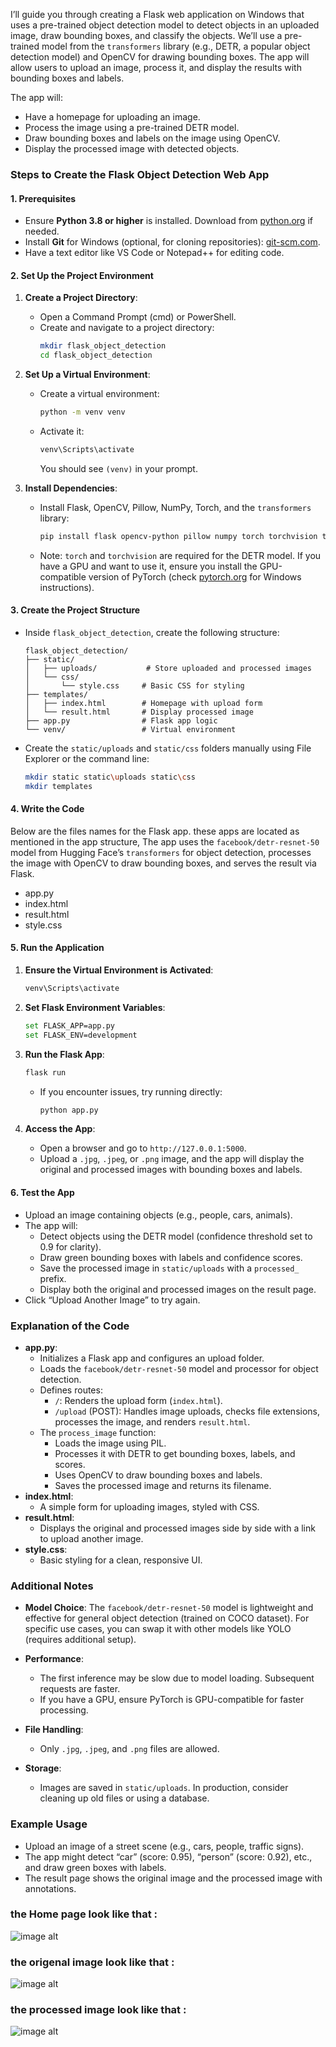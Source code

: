 I’ll guide you through creating a Flask web application on Windows that uses a pre-trained object detection model to detect objects in an uploaded image, draw bounding boxes, and classify the objects. We’ll use a pre-trained model from the `transformers` library (e.g., DETR, a popular object detection model) and OpenCV for drawing bounding boxes. The app will allow users to upload an image, process it, and display the results with bounding boxes and labels.

The app will:
- Have a homepage for uploading an image.
- Process the image using a pre-trained DETR model.
- Draw bounding boxes and labels on the image using OpenCV.
- Display the processed image with detected objects.

### **Steps to Create the Flask Object Detection Web App**

#### **1. Prerequisites**
- Ensure **Python 3.8 or higher** is installed. Download from [python.org](https://www.python.org/downloads/) if needed.
- Install **Git** for Windows (optional, for cloning repositories): [git-scm.com](https://git-scm.com/download/win).
- Have a text editor like VS Code or Notepad++ for editing code.

#### **2. Set Up the Project Environment**
1. **Create a Project Directory**:
   - Open a Command Prompt (cmd) or PowerShell.
   - Create and navigate to a project directory:
     ```bash
     mkdir flask_object_detection
     cd flask_object_detection
     ```

2. **Set Up a Virtual Environment**:
   - Create a virtual environment:
     ```bash
     python -m venv venv
     ```
   - Activate it:
     ```bash
     venv\Scripts\activate
     ```
     You should see `(venv)` in your prompt.

3. **Install Dependencies**:
   - Install Flask, OpenCV, Pillow, NumPy, Torch, and the `transformers` library:
     ```bash
     pip install flask opencv-python pillow numpy torch torchvision transformers
     ```
   - Note: `torch` and `torchvision` are required for the DETR model. If you have a GPU and want to use it, ensure you install the GPU-compatible version of PyTorch (check [pytorch.org](https://pytorch.org/get-started/locally/) for Windows instructions).

#### **3. Create the Project Structure**
- Inside `flask_object_detection`, create the following structure:
  ```
  flask_object_detection/
  ├── static/
  │   ├── uploads/           # Store uploaded and processed images
  │   └── css/
  │       └── style.css     # Basic CSS for styling
  ├── templates/
  │   ├── index.html        # Homepage with upload form
  │   └── result.html       # Display processed image
  ├── app.py                # Flask app logic
  └── venv/                 # Virtual environment
  ```
- Create the `static/uploads` and `static/css` folders manually using File Explorer or the command line:
  ```bash
  mkdir static static\uploads static\css
  mkdir templates
  ```

#### **4. Write the Code**
Below are the files names for the Flask app. these apps are located as mentioned in the app structure, The app uses the `facebook/detr-resnet-50` model from Hugging Face’s `transformers` for object detection, processes the image with OpenCV to draw bounding boxes, and serves the result via Flask.

* app.py
* index.html
* result.html
* style.css

#### **5. Run the Application**
1. **Ensure the Virtual Environment is Activated**:
   ```bash
   venv\Scripts\activate
   ```

2. **Set Flask Environment Variables**:
   ```bash
   set FLASK_APP=app.py
   set FLASK_ENV=development
   ```

3. **Run the Flask App**:
   ```bash
   flask run
   ```
   - If you encounter issues, try running directly:
     ```bash
     python app.py
     ```

4. **Access the App**:
   - Open a browser and go to `http://127.0.0.1:5000`.
   - Upload a `.jpg`, `.jpeg`, or `.png` image, and the app will display the original and processed images with bounding boxes and labels.

#### **6. Test the App**
- Upload an image containing objects (e.g., people, cars, animals).
- The app will:
  - Detect objects using the DETR model (confidence threshold set to 0.9 for clarity).
  - Draw green bounding boxes with labels and confidence scores.
  - Save the processed image in `static/uploads` with a `processed_` prefix.
  - Display both the original and processed images on the result page.
- Click “Upload Another Image” to try again.

### **Explanation of the Code**
- **app.py**:
  - Initializes a Flask app and configures an upload folder.
  - Loads the `facebook/detr-resnet-50` model and processor for object detection.
  - Defines routes:
    - `/`: Renders the upload form (`index.html`).
    - `/upload` (POST): Handles image uploads, checks file extensions, processes the image, and renders `result.html`.
  - The `process_image` function:
    - Loads the image using PIL.
    - Processes it with DETR to get bounding boxes, labels, and scores.
    - Uses OpenCV to draw bounding boxes and labels.
    - Saves the processed image and returns its filename.
- **index.html**:
  - A simple form for uploading images, styled with CSS.
- **result.html**:
  - Displays the original and processed images side by side with a link to upload another image.
- **style.css**:
  - Basic styling for a clean, responsive UI.

### **Additional Notes**
- **Model Choice**: The `facebook/detr-resnet-50` model is lightweight and effective for general object detection (trained on COCO dataset). For specific use cases, you can swap it with other models like YOLO (requires additional setup).
- **Performance**:
  - The first inference may be slow due to model loading. Subsequent requests are faster.
  - If you have a GPU, ensure PyTorch is GPU-compatible for faster processing.
- **File Handling**:
  - Only `.jpg`, `.jpeg`, and `.png` files are allowed.

- **Storage**:
  - Images are saved in `static/uploads`. In production, consider cleaning up old files or using a database.
  
### **Example Usage**
- Upload an image of a street scene (e.g., cars, people, traffic signs).
- The app might detect “car” (score: 0.95), “person” (score: 0.92), etc., and draw green boxes with labels.
- The result page shows the original image and the processed image with annotations.

### **the Home page look like that :**

![image alt](https://github.com/AhmedMostafa3m/Deployment_Scenarios/blob/6b91b5989c4113b5950bd93d722dbcea34cf2aa9/Images/Screenshot%202025-04-25%20110701.png)

### **the origenal image look like that :**

![image alt](https://github.com/AhmedMostafa3m/Deployment_Scenarios/blob/6b91b5989c4113b5950bd93d722dbcea34cf2aa9/Images/bus.jpg)

### **the processed image look like that :**

![image alt](https://github.com/AhmedMostafa3m/Deployment_Scenarios/blob/6b91b5989c4113b5950bd93d722dbcea34cf2aa9/Images/processed_bus.jpg)



